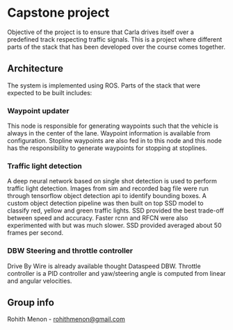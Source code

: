 # Capstone project
Objective of the project is to ensure that Carla drives itself over a predefined track respecting traffic signals. This is a project where different parts of the stack that has been developed over the course comes together.

## Architecture
The system is implemented using ROS. Parts of the stack that were expected to be built includes:

### Waypoint updater
This node is responsible for generating waypoints such that the vehicle is always in the center of the lane. Waypoint information is available from configuration. Stopline waypoints are also fed in to this node and this node has the responsibility to generate waypoints for stopping at stoplines. 

### Traffic light detection
A deep neural network based on single shot detection is used to perform traffic light detection. Images from sim and recorded bag file were run through tensorflow object detection api to identify bounding boxes. A custom object detection pipeline was then built on top SSD model to classify red, yellow and green traffic lights. SSD provided the best trade-off between speed and accuracy. Faster rcnn and RFCN were also experimented with but was much slower. SSD provided averaged about 50 frames per second.

### DBW Steering and throttle controller
Drive By Wire is already available thought Dataspeed DBW. Throttle controller is a PID controller and yaw/steering angle is computed from linear and angular velocities.

## Group info
Rohith Menon - rohithmenon@gmail.com

